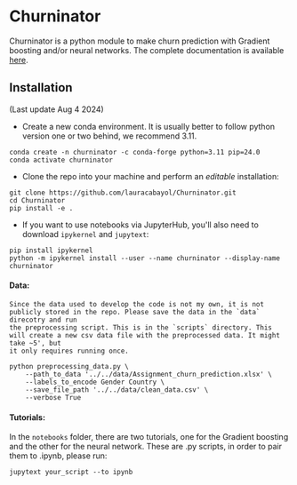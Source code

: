 # Churninator

Churninator is a python module to make churn prediction with Gradient boosting and/or neural networks. The complete documentation is available [here]( https://churninator.readthedocs.io/en/latest/index.html).

## Installation
(Last update Aug 4 2024)

- Create a new conda environment. It is usually better to follow python version one or two behind, we recommend 3.11.

```
conda create -n churninator -c conda-forge python=3.11 pip=24.0
conda activate churninator
```

- Clone the repo into your machine and perform an *editable* installation:

```
git clone https://github.com/lauracabayol/Churninator.git 
cd Churninator
pip install -e .
``` 

- If you want to use notebooks via JupyterHub, you'll also need to download `ipykernel` and `jupytext`:

```
pip install ipykernel
python -m ipykernel install --user --name churninator --display-name churninator
```
#### Data:
```
Since the data used to develop the code is not my own, it is not publicly stored in the repo. Please save the data in the `data` direcotry and run
the preprocessing script. This is in the `scripts` directory. This will create a new csv data file with the preprocessed data. It might take ~5', but
it only requires running once.
```
```Example:
python preprocessing_data.py \
    --path_to_data '../../data/Assignment_churn_prediction.xlsx' \
    --labels_to_encode Gender Country \
    --save_file_path '../../data/clean_data.csv' \
    --verbose True 
```


#### Tutorials:

In the `notebooks` folder, there are two tutorials, one for the Gradient boosting and the other for the neural network.
These are .py scripts, in order to pair them to .ipynb, please run:

```
jupytext your_script --to ipynb
```


